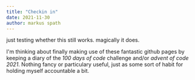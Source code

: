 ```yaml
---
title: "Checkin in"
date: 2021-11-30
author: markus spath
---
```


just testing whether this still works. magically it does.

I'm thinking about finally making use of these fantastic github pages by keeping a diary of the _100 days of code_ challenge and/or _advent of code 2021_. Nothing fancy or particulary useful, just as some sort of habit for holding myself accountable a bit.
